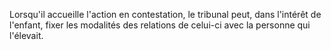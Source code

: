   
 Lorsqu'il accueille l'action en contestation, le tribunal peut, dans l'intérêt de l'enfant, fixer les modalités des relations de celui-ci avec la personne qui l'élevait.  

  
